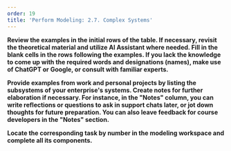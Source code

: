 ```yaml
---
order: 19
title: 'Perform Modeling: 2.7. Complex Systems'
---
```


**Review the examples in the initial rows of the table. If necessary, revisit the theoretical material and utilize AI Assistant where needed. Fill in the blank cells in the rows following the examples. If you lack the knowledge to come up with the required words and designations (names), make use of ChatGPT or Google, or consult with familiar experts.**

**Provide examples from work and personal projects by listing the subsystems of your enterprise's systems. Create notes for further elaboration if necessary. For instance, in the "Notes" column, you can write reflections or questions to ask in support chats later, or jot down thoughts for future preparation. You can also leave feedback for course developers in the "Notes" section.**

**Locate the corresponding task by number in the modeling workspace and complete all its components.**